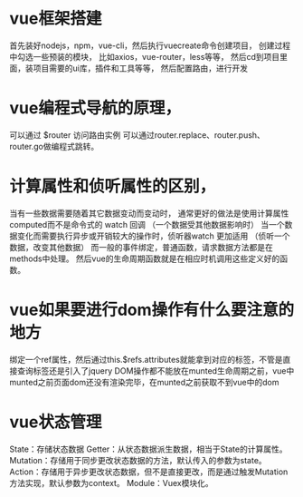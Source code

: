 # vue框架搭建
首先装好nodejs，npm，vue-cli，然后执行vuecreate命令创建项目，
创建过程中勾选一些预装的模块，
比如axios，vue-router，less等等，
然后cd到项目里面，装项目需要的ui库，插件和工具等等，
然后配置路由，进行开发


# vue编程式导航的原理，
可以通过 $router 访问路由实例
可以通过router.replace、router.push、router.go做编程式跳转。

# 计算属性和侦听属性的区别，
当有一些数据需要随着其它数据变动而变动时，
通常更好的做法是使用计算属性computed而不是命令式的 watch 回调
（一个数据受其他数据影响时）
当一个数据变化而需要执行异步或开销较大的操作时，侦听器watch 更加适用
（侦听一个数据，改变其他数据）
而一般的事件绑定，普通函数，请求数据方法都是在methods中处理。
然后vue的生命周期函数就是在相应时机调用这些定义好的函数。

# vue如果要进行dom操作有什么要注意的地方
绑定一个ref属性，然后通过this.$refs.attributes就能拿到对应的标签，不管是直接查询标签还是引入了jquery
DOM操作都不能放在munted生命周期之前，vue中munted之前页面dom还没有渲染完毕，在munted之前获取不到vue中的dom

# vue状态管理
State：存储状态数据
Getter：从状态数据派生数据，相当于State的计算属性。
Mutation：存储用于同步更改状态数据的方法，默认传入的参数为state。
Action：存储用于异步更改状态数据，但不是直接更改，而是通过触发Mutation方法实现，默认参数为context。
Module：Vuex模块化。